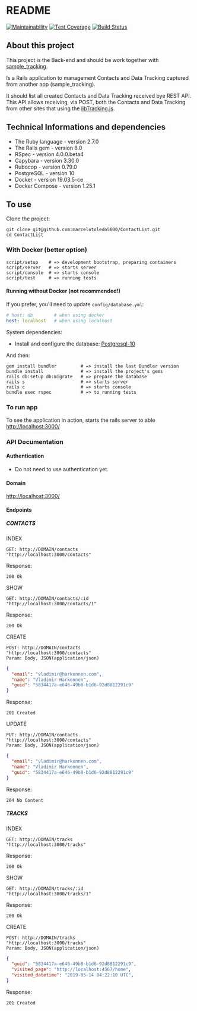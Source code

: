 # README

[![Maintainability][codeclimate-badge-maintainability]][codeclimate-maintainability] [![Test Coverage][codeclimate-badge-coverage]][codeclimate-coverage] [![Build Status][travis-badge]][travis]

## About this project

This project is the Back-end and should be work together with [sample_tracking](https://github.com/marcelotoledo5000/sample_tracking).

Is a Rails application to management Contacts and Data Tracking captured from another app (sample_tracking).

It should list all created Contacts and Data Tracking received bye REST API. This API allows receiving, via POST, both the Contacts and Data Tracking from other sites that using the [libTracking.js](https://github.com/marcelotoledo5000/sample_tracking/blob/master/public/assets/js/libTracking.js).

## Technical Informations and dependencies

* The Ruby language - version 2.7.0
* The Rails gem     - version 6.0
* RSpec             - version 4.0.0.beta4
* Capybara          - version 3.30.0
* Rubocop           - version 0.79.0
* PostgreSQL        - version 10
* Docker            - version 19.03.5-ce
* Docker Compose    - version 1.25.1

## To use

Clone the project:

``` Shell
git clone git@github.com:marcelotoledo5000/ContactList.git
cd ContactList
```

### With Docker (better option)

``` Shell
script/setup    # => development bootstrap, preparing containers
script/server   # => starts server
script/console  # => starts console
script/test     # => running tests
```

#### Running without Docker (not recommended!)

If you prefer, you'll need to update `config/database.yml`:

``` Yaml
# host: db        # when using docker
host: localhost   # when using localhost
```

System dependencies:

* Install and configure the database: [Postgresql-10](https://www.postgresql.org/download/)

And then:

``` Shell
gem install bundler         # => install the last Bundler version
bundle install              # => install the project's gems
rails db:setup db:migrate   # => prepare the database
rails s                     # => starts server
rails c                     # => starts console
bundle exec rspec           # => to running tests
```

### To run app

To see the application in action, starts the rails server to able [http://localhost:3000/](http://localhost:3000.)

### API Documentation

#### Authentication

* Do not need to use authentication yet.

#### Domain

[http://localhost:3000/](http://localhost:3000)

#### Endpoints

##### CONTACTS

INDEX

```code
GET: http://DOMAIN/contacts
"http://localhost:3000/contacts"
```

Response:

```code
200 Ok
```

SHOW

```code
GET: http://DOMAIN/contacts/:id
"http://localhost:3000/contacts/1"
```

Response:

```code
200 Ok
```

CREATE

```code
POST: http://DOMAIN/contacts
"http://localhost:3000/contacts"
Param: Body, JSON(application/json)
```

```json
{
  "email": "vladimir@harkonnen.com",
  "name": "Vladimir Harkonnen",
  "guid": "5834417a-e646-49b8-b1d6-92d8812291c9"
}
```

Response:

```code
201 Created
```

UPDATE

```code
PUT: http://DOMAIN/contacts
"http://localhost:3000/contacts"
Param: Body, JSON(application/json)
```

```json
{
  "email": "vladimir@harkonnen.com",
  "name": "Vladimir Harkonnen",
  "guid": "5834417a-e646-49b8-b1d6-92d8812291c9"
}
```

Response:

```code
204 No Content
```

##### TRACKS

INDEX

```code
GET: http://DOMAIN/tracks
"http://localhost:3000/tracks"
```

Response:

```code
200 Ok
```

SHOW

```code
GET: http://DOMAIN/tracks/:id
"http://localhost:3000/tracks/1"
```

Response:

```code
200 Ok
```

CREATE

```code
POST: http://DOMAIN/tracks
"http://localhost:3000/tracks"
Param: Body, JSON(application/json)
```

```json
{
  "guid": "5834417a-e646-49b8-b1d6-92d8812291c9",
  "visited_page": "http://localhost:4567/home",
  "visited_datetime": "2019-05-14 04:22:10 UTC",
}
```

Response:

```code
201 Created
```

[codeclimate-badge-maintainability]: https://api.codeclimate.com/v1/badges/6c7b7281c2b791bb3b95/maintainability
[codeclimate-maintainability]: https://codeclimate.com/github/marcelotoledo5000/ContactList/maintainability

[codeclimate-badge-coverage]: https://api.codeclimate.com/v1/badges/6c7b7281c2b791bb3b95/test_coverage
[codeclimate-coverage]: https://codeclimate.com/github/marcelotoledo5000/ContactList/test_coverage

[travis-badge]: https://travis-ci.com/marcelotoledo5000/ContactList.svg?branch=master
[travis]: https://travis-ci.com/marcelotoledo5000/ContactList

